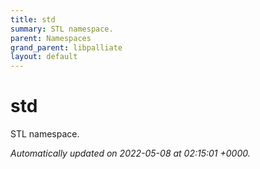 ```yaml
---
title: std
summary: STL namespace. 
parent: Namespaces
grand_parent: libpalliate
layout: default
---
```


# std

STL namespace. 







_Automatically updated on 2022-05-08 at 02:15:01 +0000._